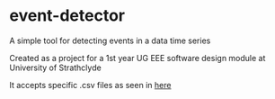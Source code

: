 # event-detector
A simple tool for detecting events in a data time series

Created as a project for a 1st year UG EEE software design module at <br/>
University of Strathclyde<br/>

It accepts specific .csv files as seen in [here](https://pureportal.strath.ac.uk/en/datasets/refit-electrical-load-measurements)
